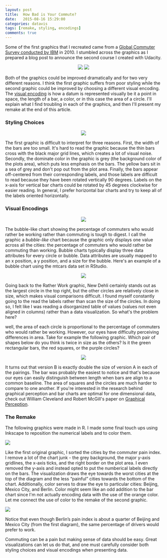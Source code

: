 ```yaml
---
layout: post
title:  How Bad is Your Commute?
date:   2015-08-16 15:29:00
categories: datavis
tags: [remake, styling, encodings]
comments: true
---
```


Some of the first graphics that I recreated came from a [Global Commuter Survey conducted by IBM](http://www-03.ibm.com/press/us/en/pressrelease/32017.wss?re=traffic_copy) in 2010. I stumbled across the graphics as I prepared a blog post to announce the second course I created with Udacity.

<div style='margin-bottom: 15px; width:100%; text-align:center;'>
    <img src='../assets/datavis/commuterPainIndex.png' style='max-width:48%;'>
    <img src='../assets/datavis/ratherWork.png' style='max-width:48%'>
</div>

Both of the graphics could be improved dramatically and for two very different reasons. I think the first graphic suffers from poor styling while the second graphic could be improved by choosing a different visual encoding. The [visual encoding](https://www.udacity.com/course/viewer#!/c-ud507/l-3068848585/m-3095208720) is how a datum is represented visually be it a point in space, the length of a bar, a color, or in this case the area of a circle. I'll explain what I find troubling in each of the graphics, and then I'll present my remake at the end of this article.

### Styling Choices

<div style='margin-bottom: 15px; width:100%; text-align:center;'>
    <img src='../assets/datavis/commuterPainIndex.png'>
</div>

The first graphic is difficult to interpret for three reasons. First, the width of the bars are too small. It's hard to read the graphic because the thin bars cross with the black major grid lines, which creates a lot of visual noise. Secondly, the dominate color in the graphic is grey (the background color of the plots area), which puts less emphasis on the bars. The yellow bars sit in a sea of grey and don't pop out from the plot area. Finally, the bars appear off-centered from their corresponding labels, and those labels are difficult to read because they have been rotated vertically 90 degrees. Labels on the x-axis for vertical bar charts could be rotated by 45 degrees clockwise for easier reading. In general, I prefer horizontal bar charts and try to keep all of the labels oriented horizontally.

### Visual Encodings

<div style='margin-bottom: 15px; width:100%; text-align:center;'>
    <img src='../assets/datavis/ratherWork.png'>
</div>

The bubble-like chart showing the percentage of commuters who would rather be working rather than commuting is tough to digest. I call the graphic a *bubble-like* chart because the graphic only displays one value across all the cities: the percentage of commuters who would rather be commuting than working. Bubble charts typically display three data attributes for every circle or bubble. Data attributes are usually mapped to an x position, a y position, and a size for the bubble. Here's an example of a bubble chart using the mtcars data set in RStudio.

<div style='margin-bottom: 15px; width:100%; text-align:center;'>
    <img src='../assets/datavis/bubbleChartEx.png'>
</div>

Going back to the Rather Work graphic, New Dehli certainly stands out as the largest circle in the top right, but the other circles are relatively close in size, which makes visual comparisons difficult. I found myself constantly going to the read the labels rather than scan the size of the circles. In doing so, I felt like I was reading a disorganized table of values (values not even aligned in columns) rather than a data visualization. So what's the problem here?

well, the area of each circle is proportional to the percentage of commuters who would rather be working. However, our eyes have difficulty perceiving differences in area. Take for example the following graphic. Which pair of shapes below do you think is twice in size as the others? Is it the green rectangular bars, the red squares, or the purple circles?

<div style='margin-bottom: 15px; width:100%; text-align:center;'>
    <img src='../assets/datavis/compareEncodings.svg'>
</div>

It turns out that version B is exactly double the size of version A in each of the pairings. The bar was probably the easiest to notice and that's because our eyes can easily distinguish between length when bars are align to a common baseline. The area of squares and the circles are much harder to compare to one another. If you're interested in the research behind graphical perception and bar charts are optimal for one dimensional data, check out William Cleveland and Robert McGill's paper on [Graphical Perception](https://www.cs.ubc.ca/~tmm/courses/cpsc533c-04-spr/readings/cleveland.pdf).

### The Remake

The following graphics were made in R. I made some final touch ups using Inkscape to reposition the numerical labels and to color them.

<div style='margin-bottom: 15px; width:100%; text-align:left;'>
    <img src='../assets/datavis/commuterPainIndexRemake.svg'>
</div>

Like the first original graphic, I sorted the cities by the commuter pain index. I remove a lot of the chart junk - the grey background, the major y-axis gridlines, the x-axis ticks, and the right border on the plot area. I even removed the y-axis and instead opted to put the numberical labels directly on the bars. The visualization draws the eye towards the worst cities at the top of the diagram and the less “painful” cities towards the bottom of the chart. Additionally, color serves to draw the eye to particular cities: Beijing, Mexico City, and Berlin. Color might seem like an odd addition to the bar chart since I'm not actually encoding data with the use of the orange color. Let me connect the use of color to the remake of the second graphic.

<div style='margin-bottom: 15px; width:100%; text-align:left;'>
    <img src='../assets/datavis/ratherWorkRemake.svg'>
</div>

Notice that even though Berlin’s pain index is about a quarter of Beijing and Mexico City (from the first diagram), the same percentage of drivers would prefer to work.

Commuting can be a pain but making sense of data should be easy. Great visualizations can let us do that, and one must carefully consider both styling choices and visual encodings when presenting data.